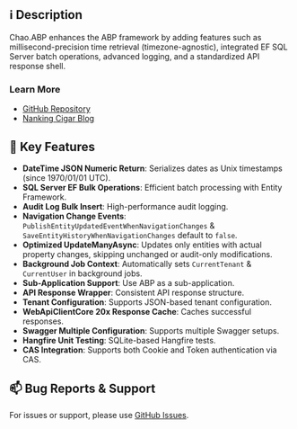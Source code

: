 ## ℹ️ Description

Chao.ABP enhances the ABP framework by adding features such as millisecond-precision time retrieval (timezone-agnostic), integrated EF SQL Server batch operations, advanced logging, and a standardized API response shell.

### Learn More

- [GitHub Repository](https://github.com/nankingcigar/Chao.ABP.git)
- [Nanking Cigar Blog](https://nankingcigar.com)

## 🚀 Key Features

- **DateTime JSON Numeric Return**: Serializes dates as Unix timestamps (since 1970/01/01 UTC).
- **SQL Server EF Bulk Operations**: Efficient batch processing with Entity Framework.
- **Audit Log Bulk Insert**: High-performance audit logging.
- **Navigation Change Events**: `PublishEntityUpdatedEventWhenNavigationChanges` & `SaveEntityHistoryWhenNavigationChanges` default to `false`.
- **Optimized UpdateManyAsync**: Updates only entities with actual property changes, skipping unchanged or audit-only modifications.
- **Background Job Context**: Automatically sets `CurrentTenant` & `CurrentUser` in background jobs.
- **Sub-Application Support**: Use ABP as a sub-application.
- **API Response Wrapper**: Consistent API response structure.
- **Tenant Configuration**: Supports JSON-based tenant configuration.
- **WebApiClientCore 20x Response Cache**: Caches successful responses.
- **Swagger Multiple Configuration**: Supports multiple Swagger setups.
- **Hangfire Unit Testing**: SQLite-based Hangfire tests.
- **CAS Integration**: Supports both Cookie and Token authentication via CAS.

## 📫 Bug Reports & Support

For issues or support, please use [GitHub Issues](https://github.com/nankingcigar/Chao.ABP/issues).

